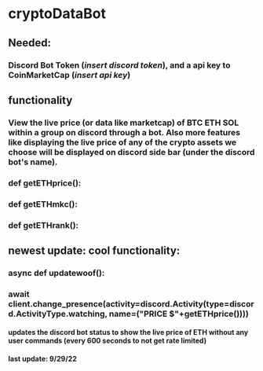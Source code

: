 # cryptoDataBot
## Needed:
### Discord Bot Token (*insert discord token*), and a api key to CoinMarketCap (*insert api key*)
## functionality
### View the live price (or data like marketcap) of BTC ETH SOL within a group on discord through a bot. Also more features like displaying the live price of any of the crypto assets we choose will be displayed on discord side bar (under the discord bot's name).
### def getETHprice():

### def getETHmkc():

### def getETHrank():

## newest update: cool functionality:
### async def updatewoof():
###  await client.change_presence(activity=discord.Activity(type=discord.ActivityType.watching, name=("PRICE $"+getETHprice())))
#### updates the discord bot status to show the live price of ETH without any user commands (every 600 seconds to not get rate limited)

#### last update: 9/29/22

